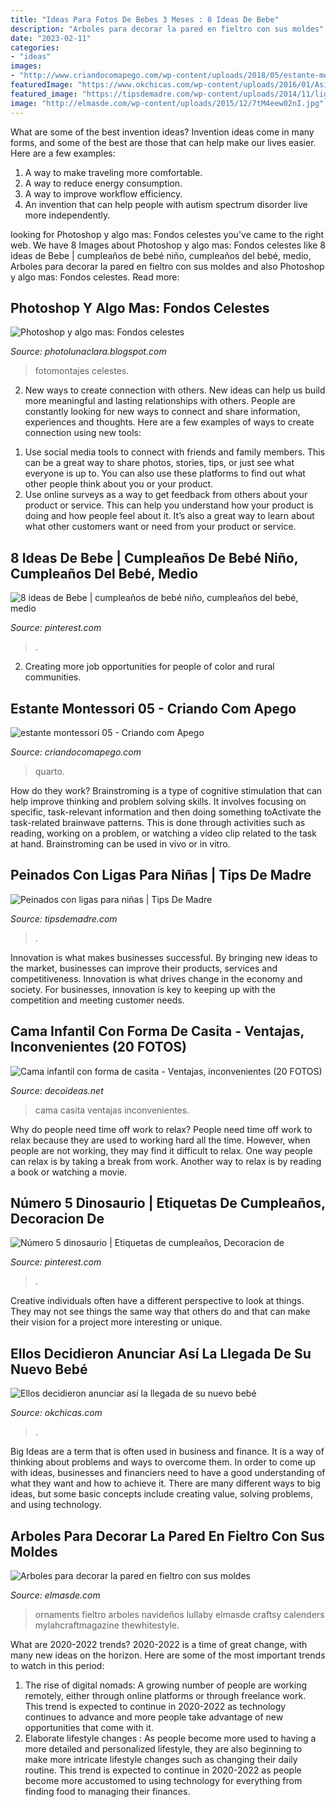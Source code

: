 ```yaml
---
title: "Ideas Para Fotos De Bebes 3 Meses : 8 Ideas De Bebe"
description: "Arboles para decorar la pared en fieltro con sus moldes"
date: "2023-02-11"
categories:
- "ideas"
images:
- "http://www.criandocomapego.com/wp-content/uploads/2018/05/estante-montessori-05.jpg"
featuredImage: "https://www.okchicas.com/wp-content/uploads/2016/01/Así-anunciaron-la-llegada-y-nacimiento-de-su-bebé-6.jpg"
featured_image: "https://tipsdemadre.com/wp-content/uploads/2014/11/liguitas-bebe.jpg"
image: "http://elmasde.com/wp-content/uploads/2015/12/7tM4eew02nI.jpg"
---
```



What are some of the best invention ideas?
Invention ideas come in many forms, and some of the best are those that can help make our lives easier. Here are a few examples: 
1. A way to make traveling more comfortable. 
2. A way to reduce energy consumption. 
3. A way to improve workflow efficiency. 
4. An invention that can help people with autism spectrum disorder live more independently.

	

		
looking for Photoshop y algo mas: Fondos celestes you've came to the right web. We have 8 Images about Photoshop y algo mas: Fondos celestes like 8 ideas de Bebe | cumpleaños de bebé niño, cumpleaños del bebé, medio, Arboles para decorar la pared en fieltro con sus moldes and also Photoshop y algo mas: Fondos celestes. Read more:
		
    
## Photoshop Y Algo Mas: Fondos Celestes

<img loading=lazy src="http://2.bp.blogspot.com/-ttrvrJdQ45k/UJ0hOG5dGcI/AAAAAAAANKM/OKhZ2wtPG2Y/s1600/2457331_171408085597_2.jpg" onerror="this.onerror=null;this.src='https://tse4.mm.bing.net/th?id=OIP.pwexy5PEI0zTqYs8xD7_mgHaJQ&amp;pid=15.1';" alt="Photoshop y algo mas: Fondos celestes">

_Source: photolunaclara.blogspot.com_

>fotomontajes celestes. 

	

2. New ways to create connection with others.
New ideas can help us build more meaningful and lasting relationships with others. People are constantly looking for new ways to connect and share information, experiences and thoughts. Here are a few examples of ways to create connection using new tools: 
1) Use social media tools to connect with friends and family members. This can be a great way to share photos, stories, tips, or just see what everyone is up to. You can also use these platforms to find out what other people think about you or your product. 
2) Use online surveys as a way to get feedback from others about your product or service. This can help you understand how your product is doing and how people feel about it. It’s also a great way to learn about what other customers want or need from your product or service.

    
## 8 Ideas De Bebe | Cumpleaños De Bebé Niño, Cumpleaños Del Bebé, Medio

<img loading=lazy src="https://i.pinimg.com/474x/6d/b0/3c/6db03ce41b9b47c52b97c920e88b6481.jpg" onerror="this.onerror=null;this.src='https://tse4.mm.bing.net/th?id=OIP.kMoe6BU4yYcPcSNShZ0mAAAAAA&amp;pid=15.1';" alt="8 ideas de Bebe | cumpleaños de bebé niño, cumpleaños del bebé, medio">

_Source: pinterest.com_

>. 

	

2. Creating more job opportunities for people of color and rural communities. 

    
## Estante Montessori 05 - Criando Com Apego

<img loading=lazy src="http://www.criandocomapego.com/wp-content/uploads/2018/05/estante-montessori-05.jpg" onerror="this.onerror=null;this.src='https://tse3.mm.bing.net/th?id=OIP.liNUCoyO0E7XJ6lmUycXkgHaLG&amp;pid=15.1';" alt="estante montessori 05 - Criando com Apego">

_Source: criandocomapego.com_

>quarto. 

	

How do they work?
Brainstroming is a type of cognitive stimulation that can help improve thinking and problem solving skills. It involves focusing on specific, task-relevant information and then doing something toActivate the task-related brainwave patterns. This is done through activities such as reading, working on a problem, or watching a video clip related to the task at hand. Brainstroming can be used in vivo or in vitro.

    
## Peinados Con Ligas Para Niñas | Tips De Madre

<img loading=lazy src="https://tipsdemadre.com/wp-content/uploads/2014/11/liguitas-bebe.jpg" onerror="this.onerror=null;this.src='https://tse3.mm.bing.net/th?id=OIP.64gEPUg0zLi8Ec-k6o0qiQHaG1&amp;pid=15.1';" alt="Peinados con ligas para niñas | Tips De Madre">

_Source: tipsdemadre.com_

>. 

	

Innovation is what makes businesses successful. By bringing new ideas to the market, businesses can improve their products, services and competitiveness. Innovation is what drives change in the economy and society. For businesses, innovation is key to keeping up with the competition and meeting customer needs.

    
## Cama Infantil Con Forma De Casita - Ventajas, Inconvenientes (20 FOTOS)

<img loading=lazy src="https://www.decoideas.net/wp-content/uploads/2013/06/cama-casita-4.jpg" onerror="this.onerror=null;this.src='https://tse4.mm.bing.net/th?id=OIP.IdrITiimxC4RCR6YPDaInAHaHa&amp;pid=15.1';" alt="Cama infantil con forma de casita - Ventajas, inconvenientes (20 FOTOS)">

_Source: decoideas.net_

>cama casita ventajas inconvenientes. 

	

Why do people need time off work to relax?
People need time off work to relax because they are used to working hard all the time. However, when people are not working, they may find it difficult to relax. One way people can relax is by taking a break from work. Another way to relax is by reading a book or watching a movie.

    
## Número 5 Dinosaurio | Etiquetas De Cumpleaños, Decoracion De

<img loading=lazy src="https://i.pinimg.com/736x/70/bb/ab/70bbab710a7ba3cdb107cc4bf82df8a1.jpg" onerror="this.onerror=null;this.src='https://tse1.mm.bing.net/th?id=OIP.xwhxD_7yDHt4j9GoSj787gHaNF&amp;pid=15.1';" alt="Número 5 dinosaurio | Etiquetas de cumpleaños, Decoracion de">

_Source: pinterest.com_

>. 

	

Creative individuals often have a different perspective to look at things. They may not see things the same way that others do and that can make their vision for a project more interesting or unique.

    
## Ellos Decidieron Anunciar Así La Llegada De Su Nuevo Bebé

<img loading=lazy src="https://www.okchicas.com/wp-content/uploads/2016/01/Así-anunciaron-la-llegada-y-nacimiento-de-su-bebé-6.jpg" onerror="this.onerror=null;this.src='https://tse3.mm.bing.net/th?id=OIP.WGi2jj7eOsrDpmGJ_6YWJgHaJ3&amp;pid=15.1';" alt="Ellos decidieron anunciar así la llegada de su nuevo bebé">

_Source: okchicas.com_

>. 

	

Big Ideas are a term that is often used in business and finance. It is a way of thinking about problems and ways to overcome them. In order to come up with ideas, businesses and financiers need to have a good understanding of what they want and how to achieve it. There are many different ways to big ideas, but some basic concepts include creating value, solving problems, and using technology.

    
## Arboles Para Decorar La Pared En Fieltro Con Sus Moldes

<img loading=lazy src="http://elmasde.com/wp-content/uploads/2015/12/7tM4eew02nI.jpg" onerror="this.onerror=null;this.src='https://tse4.mm.bing.net/th?id=OIP.XUquKHRLPyO5Kc6pIHSnnwAAAA&amp;pid=15.1';" alt="Arboles para decorar la pared en fieltro con sus moldes">

_Source: elmasde.com_

>ornaments fieltro arboles navideños lullaby elmasde craftsy calenders mylahcraftmagazine thewhitestyle. 

	

What are 2020-2022 trends?
2020-2022 is a time of great change, with many new ideas on the horizon. Here are some of the most important trends to watch in this period: 
1. The rise of digital nomads: A growing number of people are working remotely, either through online platforms or through freelance work. This trend is expected to continue in 2020-2022 as technology continues to advance and more people take advantage of new opportunities that come with it. 
2. Elaborate lifestyle changes : As people become more used to having a more detailed and personalized lifestyle, they are also beginning to make more intricate lifestyle changes such as changing their daily routine. This trend is expected to continue in 2020-2022 as people become more accustomed to using technology for everything from finding food to managing their finances. 

